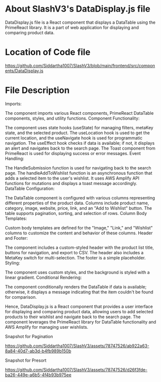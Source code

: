 # About SlashV3's DataDisplay.js file 
DataDisplay.js file is a React component that displays a DataTable using the PrimeReact library. It is a part of web application for displaying and comparing product data.

# Location of Code file
https://github.com/Siddartha1007/SlashV3/blob/main/frontend/src/components/DataDisplay.js

# File Description
Imports:

The component imports various React components, PrimeReact DataTable components, styles, and utility functions.
Component Functionality:

The component uses state hooks (useState) for managing filters, metaKey state, and the selected product.
The useLocation hook is used to get the current location, and the useNavigate hook is used for programmatic navigation.
The useEffect hook checks if data is available; if not, it displays an alert and navigates back to the search page.
The Toast component from PrimeReact is used for displaying success or error messages.
Event Handling:

The HandleSubmission function is used for navigating back to the search page.
The handleAddToWishlist function is an asynchronous function that adds a selected item to the user's wishlist. It uses AWS Amplify API functions for mutations and displays a toast message accordingly.
DataTable Configuration:

The DataTable component is configured with various columns representing different properties of the product data.
Columns include product name, category, image, website, price, link, and an "Add to Wishlist" button.
The table supports pagination, sorting, and selection of rows.
Column Body Templates:

Custom body templates are defined for the "Image," "Link," and "Wishlist" columns to customize the content and behavior of these columns.
Header and Footer:

The component includes a custom-styled header with the product list title, buttons for navigation, and export to CSV. The header also includes a MetaKey switch for multi-selection.
The footer is a simple placeholder.
Styling:

The component uses custom styles, and the background is styled with a linear gradient.
Conditional Rendering:

The component conditionally renders the DataTable if data is available; otherwise, it displays a message indicating that the item couldn't be found for comparison.

Hence, DataDisplay.js is a React component that provides a user interface for displaying and comparing product data, allowing users to add selected products to their wishlist and navigate back to the search page. The component leverages the PrimeReact library for DataTable functionality and AWS Amplify for managing user wishlists.


Snapshot for Pagination


https://github.com/Siddartha1007/SlashV3/assets/78747526/ab922a63-8a84-40d7-ab3d-b4fb989b150b



Snapshot for Presort


https://github.com/Siddartha1007/SlashV3/assets/78747526/d26f3fde-ba26-449e-a6b5-4f4b93b975ee



